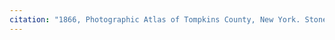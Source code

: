 ```yaml
---
citation: "1866, Photographic Atlas of Tompkins County, New York. Stone & Stewart, Philadelphia, p21. Cropped and rotated."
---
```


